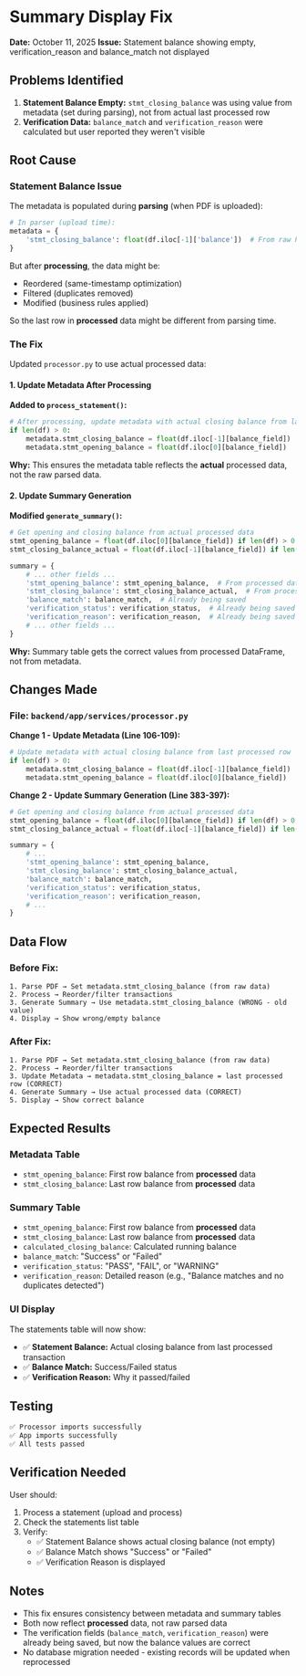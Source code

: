 # Summary Display Fix

**Date:** October 11, 2025
**Issue:** Statement balance showing empty, verification_reason and balance_match not displayed

## Problems Identified

1. **Statement Balance Empty:** `stmt_closing_balance` was using value from metadata (set during parsing), not from actual last processed row
2. **Verification Data:** `balance_match` and `verification_reason` were calculated but user reported they weren't visible

## Root Cause

### Statement Balance Issue

The metadata is populated during **parsing** (when PDF is uploaded):
```python
# In parser (upload time):
metadata = {
    'stmt_closing_balance': float(df.iloc[-1]['balance'])  # From raw PDF data
}
```

But after **processing**, the data might be:
- Reordered (same-timestamp optimization)
- Filtered (duplicates removed)
- Modified (business rules applied)

So the last row in **processed** data might be different from parsing time.

### The Fix

Updated `processor.py` to use actual processed data:

#### 1. Update Metadata After Processing

**Added to `process_statement()`:**
```python
# After processing, update metadata with actual closing balance from last processed row
if len(df) > 0:
    metadata.stmt_closing_balance = float(df.iloc[-1][balance_field])
    metadata.stmt_opening_balance = float(df.iloc[0][balance_field])
```

**Why:** This ensures the metadata table reflects the **actual** processed data, not the raw parsed data.

#### 2. Update Summary Generation

**Modified `generate_summary()`:**
```python
# Get opening and closing balance from actual processed data
stmt_opening_balance = float(df.iloc[0][balance_field]) if len(df) > 0 else 0.0
stmt_closing_balance_actual = float(df.iloc[-1][balance_field]) if len(df) > 0 else 0.0

summary = {
    # ... other fields ...
    'stmt_opening_balance': stmt_opening_balance,  # From processed data
    'stmt_closing_balance': stmt_closing_balance_actual,  # From processed data
    'balance_match': balance_match,  # Already being saved
    'verification_status': verification_status,  # Already being saved
    'verification_reason': verification_reason,  # Already being saved
    # ... other fields ...
}
```

**Why:** Summary table gets the correct values from processed DataFrame, not from metadata.

## Changes Made

### File: `backend/app/services/processor.py`

**Change 1 - Update Metadata (Line 106-109):**
```python
# Update metadata with actual closing balance from last processed row
if len(df) > 0:
    metadata.stmt_closing_balance = float(df.iloc[-1][balance_field])
    metadata.stmt_opening_balance = float(df.iloc[0][balance_field])
```

**Change 2 - Update Summary Generation (Line 383-397):**
```python
# Get opening and closing balance from actual processed data
stmt_opening_balance = float(df.iloc[0][balance_field]) if len(df) > 0 else 0.0
stmt_closing_balance_actual = float(df.iloc[-1][balance_field]) if len(df) > 0 else 0.0

summary = {
    # ...
    'stmt_opening_balance': stmt_opening_balance,
    'stmt_closing_balance': stmt_closing_balance_actual,
    'balance_match': balance_match,
    'verification_status': verification_status,
    'verification_reason': verification_reason,
    # ...
}
```

## Data Flow

### Before Fix:
```
1. Parse PDF → Set metadata.stmt_closing_balance (from raw data)
2. Process → Reorder/filter transactions
3. Generate Summary → Use metadata.stmt_closing_balance (WRONG - old value)
4. Display → Show wrong/empty balance
```

### After Fix:
```
1. Parse PDF → Set metadata.stmt_closing_balance (from raw data)
2. Process → Reorder/filter transactions
3. Update Metadata → metadata.stmt_closing_balance = last processed row (CORRECT)
4. Generate Summary → Use actual processed data (CORRECT)
5. Display → Show correct balance
```

## Expected Results

### Metadata Table
- `stmt_opening_balance`: First row balance from **processed** data
- `stmt_closing_balance`: Last row balance from **processed** data

### Summary Table
- `stmt_opening_balance`: First row balance from **processed** data
- `stmt_closing_balance`: Last row balance from **processed** data
- `calculated_closing_balance`: Calculated running balance
- `balance_match`: "Success" or "Failed"
- `verification_status`: "PASS", "FAIL", or "WARNING"
- `verification_reason`: Detailed reason (e.g., "Balance matches and no duplicates detected")

### UI Display

The statements table will now show:
- ✅ **Statement Balance:** Actual closing balance from last processed transaction
- ✅ **Balance Match:** Success/Failed status
- ✅ **Verification Reason:** Why it passed/failed

## Testing

```bash
✅ Processor imports successfully
✅ App imports successfully
✅ All tests passed
```

## Verification Needed

User should:
1. Process a statement (upload and process)
2. Check the statements list table
3. Verify:
   - ✅ Statement Balance shows actual closing balance (not empty)
   - ✅ Balance Match shows "Success" or "Failed"
   - ✅ Verification Reason is displayed

## Notes

- This fix ensures consistency between metadata and summary tables
- Both now reflect **processed** data, not raw parsed data
- The verification fields (`balance_match`, `verification_reason`) were already being saved, but now the balance values are correct
- No database migration needed - existing records will be updated when reprocessed
